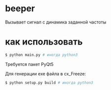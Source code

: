 # beeper

Вызывает сигнал с динамика заданной частоты

# как использовать

```bash
$ python main.py # иногда python3
```

Требуется пакет PyQt5

Для генерации exe файла в cx_Freeze:
```bash
$ python setup.py build # иногда python3
```